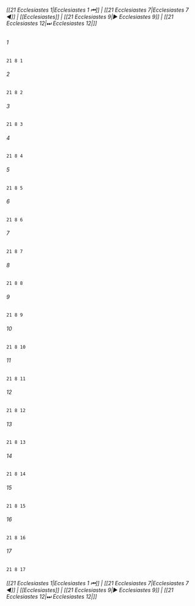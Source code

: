 
###### [[21 Ecclesiastes 1|Ecclesiastes 1 ⏮]] | [[21 Ecclesiastes 7|Ecclesiastes 7 ◀]] | [[Ecclesiastes]] | [[21 Ecclesiastes 9|▶ Ecclesiastes 9]] | [[21 Ecclesiastes 12|⏭ Ecclesiastes 12|]]

###### 1
``` verse
21 8 1 
```
###### 2
``` verse
21 8 2 
```
###### 3
``` verse
21 8 3 
```
###### 4
``` verse
21 8 4 
```
###### 5
``` verse
21 8 5 
```
###### 6
``` verse
21 8 6 
```
###### 7
``` verse
21 8 7 
```
###### 8
``` verse
21 8 8 
```
###### 9
``` verse
21 8 9 
```
###### 10
``` verse
21 8 10 
```
###### 11
``` verse
21 8 11 
```
###### 12
``` verse
21 8 12 
```
###### 13
``` verse
21 8 13 
```
###### 14
``` verse
21 8 14 
```
###### 15
``` verse
21 8 15 
```
###### 16
``` verse
21 8 16 
```
###### 17
``` verse
21 8 17 
```

###### [[21 Ecclesiastes 1|Ecclesiastes 1 ⏮]] | [[21 Ecclesiastes 7|Ecclesiastes 7 ◀]] | [[Ecclesiastes]] | [[21 Ecclesiastes 9|▶ Ecclesiastes 9]] | [[21 Ecclesiastes 12|⏭ Ecclesiastes 12|]]

